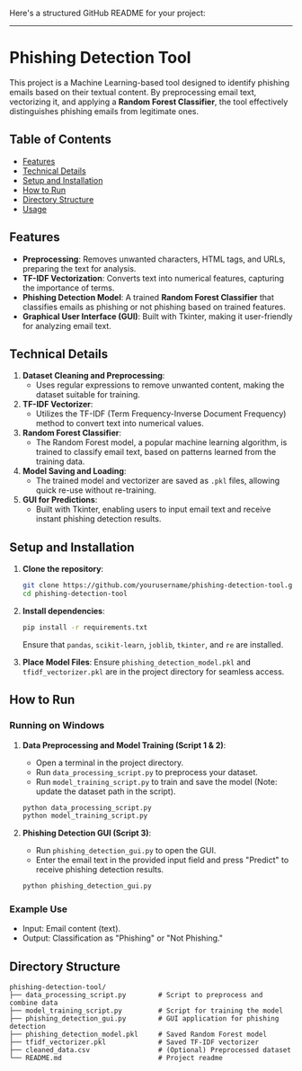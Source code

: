 Here's a structured GitHub README for your project:

---

# Phishing Detection Tool

This project is a Machine Learning-based tool designed to identify phishing emails based on their textual content. By preprocessing email text, vectorizing it, and applying a **Random Forest Classifier**, the tool effectively distinguishes phishing emails from legitimate ones. 

## Table of Contents
- [Features](#features)
- [Technical Details](#technical-details)
- [Setup and Installation](#setup-and-installation)
- [How to Run](#how-to-run)
- [Directory Structure](#directory-structure)
- [Usage](#usage)

## Features
- **Preprocessing**: Removes unwanted characters, HTML tags, and URLs, preparing the text for analysis.
- **TF-IDF Vectorization**: Converts text into numerical features, capturing the importance of terms.
- **Phishing Detection Model**: A trained **Random Forest Classifier** that classifies emails as phishing or not phishing based on trained features.
- **Graphical User Interface (GUI)**: Built with Tkinter, making it user-friendly for analyzing email text.

## Technical Details

1. **Dataset Cleaning and Preprocessing**:
   - Uses regular expressions to remove unwanted content, making the dataset suitable for training.
2. **TF-IDF Vectorizer**:
   - Utilizes the TF-IDF (Term Frequency-Inverse Document Frequency) method to convert text into numerical values.
3. **Random Forest Classifier**:
   - The Random Forest model, a popular machine learning algorithm, is trained to classify email text, based on patterns learned from the training data.
4. **Model Saving and Loading**:
   - The trained model and vectorizer are saved as `.pkl` files, allowing quick re-use without re-training.
5. **GUI for Predictions**:
   - Built with Tkinter, enabling users to input email text and receive instant phishing detection results.

## Setup and Installation

1. **Clone the repository**:
    ```bash
    git clone https://github.com/yourusername/phishing-detection-tool.git
    cd phishing-detection-tool
    ```

2. **Install dependencies**:
    ```bash
    pip install -r requirements.txt
    ```
   Ensure that `pandas`, `scikit-learn`, `joblib`, `tkinter`, and `re` are installed.

3. **Place Model Files**:
   Ensure `phishing_detection_model.pkl` and `tfidf_vectorizer.pkl` are in the project directory for seamless access.

## How to Run

### Running on Windows
1. **Data Preprocessing and Model Training (Script 1 & 2)**:
   - Open a terminal in the project directory.
   - Run `data_processing_script.py` to preprocess your dataset.
   - Run `model_training_script.py` to train and save the model (Note: update the dataset path in the script).

   ```bash
   python data_processing_script.py
   python model_training_script.py
   ```

2. **Phishing Detection GUI (Script 3)**:
   - Run `phishing_detection_gui.py` to open the GUI.
   - Enter the email text in the provided input field and press "Predict" to receive phishing detection results.

   ```bash
   python phishing_detection_gui.py
   ```

### Example Use
   - Input: Email content (text).
   - Output: Classification as "Phishing" or "Not Phishing."

## Directory Structure
```
phishing-detection-tool/
├── data_processing_script.py        # Script to preprocess and combine data
├── model_training_script.py         # Script for training the model
├── phishing_detection_gui.py        # GUI application for phishing detection
├── phishing_detection_model.pkl     # Saved Random Forest model
├── tfidf_vectorizer.pkl             # Saved TF-IDF vectorizer
├── cleaned_data.csv                 # (Optional) Preprocessed dataset
└── README.md                        # Project readme
```
